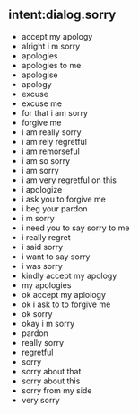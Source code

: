 ## intent:dialog.sorry

- accept my apology
- alright i m sorry
- apologies
- apologies to me
- apologise
- apology
- excuse
- excuse me
- for that i am sorry
- forgive me
- i am really sorry
- i am rely regretful
- i am remorseful
- i am so sorry
- i am sorry
- i am very regretful on this
- i apologize
- i ask you to forgive me
- i beg your pardon
- i m sorry
- i need you to say sorry to me
- i really regret
- i said sorry
- i want to say sorry
- i was sorry
- kindly accept my apology
- my apologies
- ok accept my aplology
- ok i ask to to forgive me
- ok sorry
- okay i m sorry
- pardon
- really sorry
- regretful
- sorry
- sorry about that
- sorry about this
- sorry from my side
- very sorry